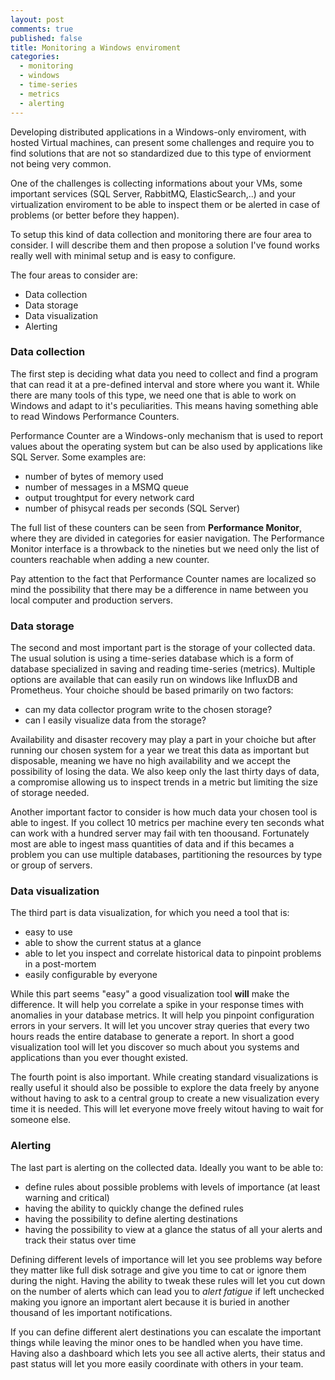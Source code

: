 ```yaml
---
layout: post
comments: true
published: false
title: Monitoring a Windows enviroment
categories:
  - monitoring
  - windows
  - time-series
  - metrics
  - alerting
---
```

Developing distributed applications in a Windows-only enviroment, with hosted Virtual machines, can present some challenges and require you to find solutions that are not so standardized due to this type of enviorment not being very common.

One of the challenges is collecting informations about your VMs, some important services (SQL Server, RabbitMQ, ElasticSearch,..) and your virtualization enviroment to be able to inspect them or be alerted in case of problems (or better before they happen).

To setup this kind of data collection and monitoring there are four area to consider. I will describe them and then propose a solution I've found works really well with minimal setup and is easy to configure.

The four areas to consider are:

- Data collection
- Data storage
- Data visualization
- Alerting

### Data collection

The first step is deciding what data you need to collect and find a program that can read it at a pre-defined interval and store where you want it. While there are many tools of this type, we need one that is able to work on Windows and adapt to it's peculiarities. This means having something able to read Windows Performance Counters.

Performance Counter are a Windows-only mechanism that is used to report values about the operating system but can be also used by applications like SQL Server. Some examples are:

- number of bytes of memory used
- number of messages in a MSMQ queue
- output troughtput for every network card 
- number of phisycal reads per seconds (SQL Server)

The full list of these counters can be seen from **Performance Monitor**, where they are divided in categories for easier navigation. The Performance Monitor interface is a throwback to the nineties but we need only the list of counters reachable when adding a new counter.

Pay attention to the fact that Performance Counter names are localized so mind the possibility that there may be a difference in name between you local computer and production servers.

### Data storage

The second and most important part is the storage of your collected data. The usual solution is using a time-series database which is a form of database specialized in saving and reading time-series (metrics). Multiple options are available that can easily run on windows like InfluxDB and Prometheus. Your choiche should be based primarily on two factors:

- can my data collector program write to the chosen storage?
- can I easily visualize data from the storage?

Availability and disaster recovery may play a part in your choiche but after running our chosen system for a year we treat this data as important but disposable, meaning we have no high availability and we accept the possibility of losing the data. We also keep only the last thirty days of data, a compromise allowing us to inspect trends in a metric but limiting the size of storage needed.

Another important factor to consider is how much data your chosen tool is able to ingest. If you collect 10 metrics per machine every ten seconds what can work with a hundred server may fail with ten thoousand. Fortunately most are able to ingest mass quantities of data and if this becames a problem you can use multiple databases, partitioning the resources by type or group of servers.

### Data visualization

The third part is data visualization, for which you need a tool that is:

- easy to use
- able to show the current status at a glance
- able to let you inspect and correlate historical data to pinpoint problems in a post-mortem
- easily configurable by everyone

While this part seems "easy" a good visualization tool **will** make the difference. It will help you correlate a spike in your response times with anomalies in your database metrics. It will help you pinpoint configuration errors in your servers. It will let you uncover stray queries that every two hours reads the entire database to generate a report. In short a good visualization tool will let you discover so much about you systems and applications than you ever thought existed.

The fourth point is also important. While creating standard visualizations is really useful it should also be possible to explore the data freely by anyone without having to ask to a central group to create a new visualization every time it is needed. This will let everyone move freely witout having to wait for someone else.

### Alerting

The last part is alerting on the collected data. Ideally you want to be able to:

- define rules about possible problems with levels of importance (at least warning and critical)
- having the ability to quickly change the defined rules
- having the possibility to define alerting destinations
- having the possibility to view at a glance the status of all your alerts and track their status over time

Defining different levels of importance will let you see problems way before they matter like full disk sotrage and give you time to cat or ignore them during the night. Having the ability to tweak these rules will let you cut down on the number of alerts which can lead you to *alert fatigue* if left unchecked making you ignore an important alert because it is buried in another thousand of les important notifications.

If you can define different alert destinations you can escalate the important things while leaving the minor ones to be handled when you have time. Having also a dashboard which lets you see all active alerts, their status and past status will let you more easily coordinate with others in your team.
